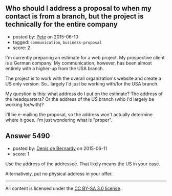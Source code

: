 ## Who should I address a proposal to when my contact is from a branch, but the project is technically for the entire company

- posted by: [Pete](https://stackexchange.com/users/2024300/pete) on 2015-06-10
- tagged: `communication`, `business-proposal`
- score: 2

I'm currently preparing an estimate for a web project. My prospective client is a German company. My communication, however, has been almost entirely with a higher-up from the USA branch.

The project is to work with the overall organization's website and create a US only version. So...largely I'd just be working with/for the USA branch.

My question is this: what address do I put on the estimate? The address of the headquarters? Or the address of the US branch (who I'd largely be working for/with)?

I'll be e-mailing the proposal, so the address won't actually determine where it goes. I'm just wondering what is "proper".


## Answer 5490

- posted by: [Denis de Bernardy](https://stackexchange.com/users/182468/denis-de-bernardy) on 2015-06-11
- score: 1

Use the address of the addressee. That likely means the US in your case.

Alternatively, put no physical address in your offer.



---

All content is licensed under the [CC BY-SA 3.0 license](https://creativecommons.org/licenses/by-sa/3.0/).
